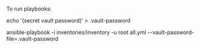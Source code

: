 To run playbooks:

  echo '(secret vault password)' > .vault-password

  ansible-playbook -i inventories/inventory -u root all.yml --vault-password-file=.vault-password

